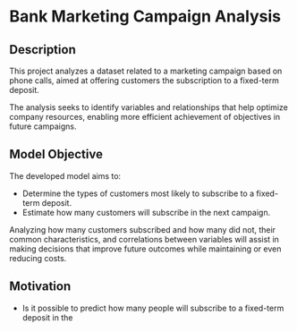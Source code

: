 # Bank Marketing Campaign Analysis

## Description

This project analyzes a dataset related to a marketing campaign based on phone calls, aimed at offering customers the subscription to a fixed-term deposit.

The analysis seeks to identify variables and relationships that help optimize company resources, enabling more efficient achievement of objectives in future campaigns.

## Model Objective

The developed model aims to:

- Determine the types of customers most likely to subscribe to a fixed-term deposit.
- Estimate how many customers will subscribe in the next campaign.

Analyzing how many customers subscribed and how many did not, their common characteristics, and correlations between variables will assist in making decisions that improve future outcomes while maintaining or even reducing costs.

## Motivation

- Is it possible to predict how many people will subscribe to a fixed-term deposit in the
